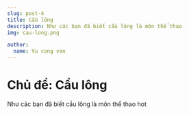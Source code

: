 ```yaml
---
slug: post-4
title: Cầu lông
description: Như các bạn đã biết cầu lông là môn thể thao
img: cau-long.png

author:
  name: Vu cong van
---
```



# Chủ đề: Cầu lông

Như các bạn đã biết cầu lông là môn thể thao hot 